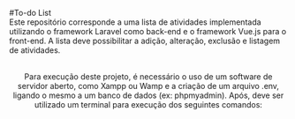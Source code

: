 #To-do List
<br>
Este repositório corresponde a uma lista de atividades implementada utilizando o framework Laravel como back-end e o framework Vue.js para o front-end. A lista deve possibilitar a adição, alteração, exclusão e listagem de atividades.
<br><br>

<p align="center"> Para execução deste projeto, é necessário o uso de um software de servidor aberto, como Xampp ou Wamp e a criação de um arquivo .env, ligando o mesmo a um banco de dados (ex: phpmyadmin). Após, deve ser utilizado um terminal para execução dos seguintes comandos:</p>

